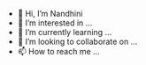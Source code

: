 - 👋 Hi, I’m Nandhini
- 👀 I’m interested in ...
- 🌱 I’m currently learning ...
- 💞️ I’m looking to collaborate on ...
- 📫 How to reach me ...

<!---
nandazzler/nandazzler is a ✨ special ✨ repository because its `README.md` (this file) appears on your GitHub profile.
You can click the Preview link to take a look at your changes.
--->
